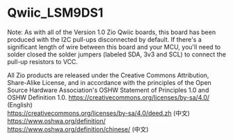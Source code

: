 # Qwiic_LSM9DS1

Note: As with all of the Version 1.0 Zio Qwiic boards, this board has been produced with the I2C pull-ups disconnected by default. If there's a significant length of wire between this board and your MCU, you'll need to solder closed the solder jumpers (labeled SDA, 3v3 and SCL) to connect the pull-up resistors to VCC.

All Zio products are released under the Creative Commons Attribution, Share-Alike License, and in accordance with the principles of the Open Source Hardware Association's OSHW Statement of Principles 1.0 and OSHW Definition 1.0. https://creativecommons.org/licenses/by-sa/4.0/ (English)<br>
https://creativecommons.org/licenses/by-sa/4.0/deed.zh (中文)<br>
https://www.oshwa.org/definition/<br>
https://www.oshwa.org/definition/chinese/ (中文)<br>
